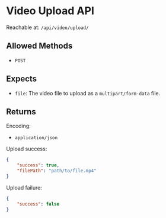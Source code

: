 # Video Upload API

Reachable at: `/api/video/upload/`

## Allowed Methods

-   `POST`

## Expects

-   `file`: The video file to upload as a `multipart/form-data` file.

## Returns

Encoding:

-   `application/json`

Upload success:

```json
{
    "success": true,
    "filePath": "path/to/file.mp4"
}
```

Upload failure:

```json
{
    "success": false
}
```
